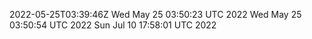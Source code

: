 2022-05-25T03:39:46Z
Wed May 25 03:50:23 UTC 2022
Wed May 25 03:50:54 UTC 2022
Sun Jul 10 17:58:01 UTC 2022
